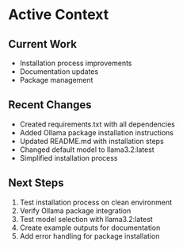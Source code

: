 # Active Context

## Current Work
- Installation process improvements
- Documentation updates
- Package management

## Recent Changes
- Created requirements.txt with all dependencies
- Added Ollama package installation instructions
- Updated README.md with installation steps
- Changed default model to llama3.2:latest
- Simplified installation process

## Next Steps
1. Test installation process on clean environment
2. Verify Ollama package integration
3. Test model selection with llama3.2:latest
4. Create example outputs for documentation
5. Add error handling for package installation
